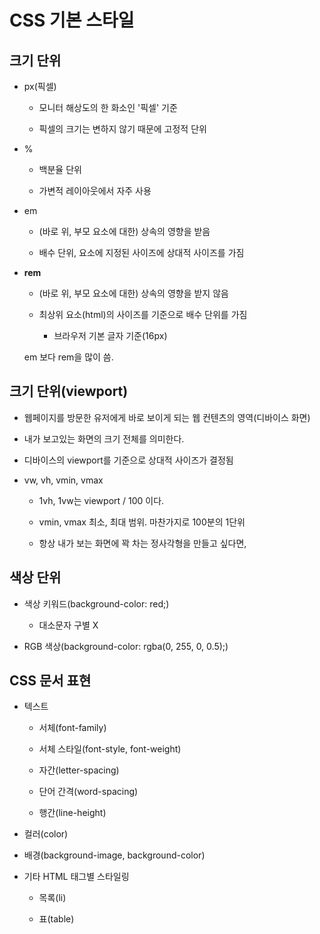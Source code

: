 # CSS 기본 스타일

## 크기 단위

- px(픽셀)

    - 모니터 해상도의 한 화소인 '픽셀' 기준

    - 픽셀의 크기는 변하지 않기 때문에 고정적 단위

- %

    - 백분율 단위

    - 가변적 레이아웃에서 자주 사용

- em

    - (바로 위, 부모 요소에 대한) 상속의 영향을 받음

    - 배수 단위, 요소에 지정된 사이즈에 상대적 사이즈를 가짐

- **rem**

    - (바로 위, 부모 요소에 대한) 상속의 영향을 받지 않음

    - 최상위 요소(html)의 사이즈를 기준으로 배수 단위를 가짐

        - 브라우저 기본 글자 기준(16px)

    em 보다 rem을 많이 씀.

## 크기 단위(viewport)

- 웹페이지를 방문한 유저에게 바로 보이게 되는 웹 컨텐츠의 영역(디바이스 화면)

- 내가 보고있는 화면의 크기 전체를 의미한다.

- 디바이스의 viewport를 기준으로 상대적 사이즈가 결정됨

- vw, vh, vmin, vmax

    - 1vh, 1vw는 viewport / 100 이다.

    - vmin, vmax 최소, 최대 범위. 마찬가지로 100분의 1단위

    - 항상 내가 보는 화면에 꽉 차는 정사각형을 만들고 싶다면,



## 색상 단위

- 색상 키워드(background-color: red;)

    - 대소문자 구별 X

- RGB 색상(background-color: rgba(0, 255, 0, 0.5);)

## CSS 문서 표현

- 텍스트

    - 서체(font-family)

    - 서체 스타일(font-style, font-weight)

    - 자간(letter-spacing)

    - 단어 간격(word-spacing)

    - 행간(line-height)

- 컬러(color)

- 배경(background-image, background-color)

- 기타 HTML 태그별 스타일링

    - 목록(li)

    - 표(table)